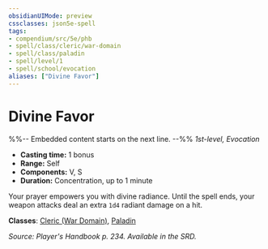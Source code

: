 ```yaml
---
obsidianUIMode: preview
cssclasses: json5e-spell
tags:
- compendium/src/5e/phb
- spell/class/cleric/war-domain
- spell/class/paladin
- spell/level/1
- spell/school/evocation
aliases: ["Divine Favor"]
---
```

# Divine Favor
%%-- Embedded content starts on the next line. --%%
*1st-level, Evocation*  

- **Casting time:** 1 bonus
- **Range:** Self
- **Components:** V, S
- **Duration:** Concentration, up to 1 minute

Your prayer empowers you with divine radiance. Until the spell ends, your weapon attacks deal an extra `1d4` radiant damage on a hit.

**Classes**: [Cleric (War Domain)](cleric-war-domain.md), [Paladin](paladin.md)

*Source: Player's Handbook p. 234. Available in the SRD.*